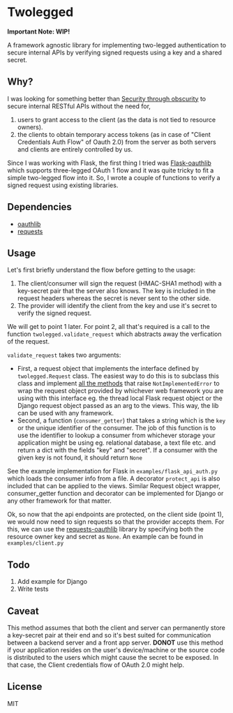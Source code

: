 Twolegged
=========

**Important Note: WIP!**

A framework agnostic library for implementing two-legged
authentication to secure internal APIs by verifying signed requests
using a key and a shared secret.


Why?
----

I was looking for something better than
[Security through obscurity](http://en.wikipedia.org/wiki/Security_through_obscurity)
to secure internal RESTful APIs without the need for,

1. users to grant access to the client (as the data is not tied to
   resource owners).
2. the clients to obtain temporary access tokens (as in case of
   "Client Credentials Auth Flow" of Oauth 2.0) from the server as
   both servers and clients are entirely controlled by us.

Since I was working with Flask, the first thing I tried was
[Flask-oauthlib](https://flask-oauthlib.readthedocs.org/en/latest/)
which supports three-legged OAuth 1 flow and it was quite tricky to
fit a simple two-legged flow into it. So, I wrote a couple of
functions to verify a signed request using existing libraries.


Dependencies
------------

* [oauthlib](https://github.com/idan/oauthlib)
* [requests](http://docs.python-requests.org/en/latest/)

Usage
-----

Let's first briefly understand the flow before getting to the usage:

1. The client/consumer will sign the request (HMAC-SHA1 method) with a
   key-secret pair that the server also knows. The key is included in
   the request headers whereas the secret is never sent to the other
   side.
2. The provider will identify the client from the key and use it's
   secret to verify the signed request.

We will get to point 1 later. For point 2, all that's required is a
call to the function ``twolegged.validate_request`` which abstracts
away the verfication of the request.

``validate_request`` takes two arguments:

- First, a request object that implements the interface defined by
  ``twolegged.Request`` class. The easiest way to do this is to
  subclass this class and implement
  [all the methods](https://github.com/naiquevin/twolegged/blob/master/twolegged/__init__.py#L74)
  that raise ``NotImplementedError`` to wrap the request object
  provided by whichever web framework you are using with this
  interface eg. the thread local Flask request object or the Django
  request object passed as an arg to the views. This way, the lib can
  be used with any framework.
- Second, a function (``consumer_getter``) that takes a string which
  is the ``key`` or the unique identifier of the consumer. The job of
  this function is to use the identifier to lookup a consumer from
  whichever storage your application might be using eg. relational
  database, a text file etc. and return a dict with the fields "key"
  and "secret". If a consumer with the given key is not found, it
  should return ``None``

See the example implementation for Flask in
``examples/flask_api_auth.py`` which loads the consumer info from a
file. A decorator ``protect_api`` is also included that can be applied
to the views. Similar Request object wrapper, consumer_getter function
and decorator can be implemented for Django or any other framework for
that matter.

Ok, so now that the api endpoints are protected, on the client side
(point 1), we would now need to sign requests so that the provider
accepts them. For this, we can use the
[requests-oauthlib](https://github.com/requests/requests-oauthlib)
library by specifying both the resource owner key and secret as
``None``. An example can be found in ``examples/client.py``


Todo
----

1. Add example for Django
2. Write tests


Caveat
------

This method assumes that both the client and server can permanently
store a key-secret pair at their end and so it's best suited for
communication between a backend server and a front app
server. **DONOT** use this method if your application resides on the
user's device/machine or the source code is distributed to the users
which might cause the secret to be exposed. In that case, the Client
credentials flow of OAuth 2.0 might help.


License
-------

MIT
